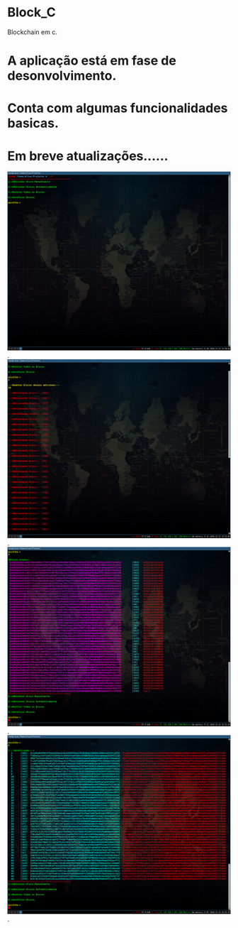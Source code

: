# Block_C
Blockchain em c. 
# A aplicação está em fase de desonvolvimento.
# Conta com algumas funcionalidades basicas. 
# Em breve atualizações......


![XHTML válido](https://github.com/cloudbyteelias/Block_C/blob/master/1.png).
![XHTML válido](https://github.com/cloudbyteelias/Block_C/blob/master/2.png).
![XHTML válido](https://github.com/cloudbyteelias/Block_C/blob/master/3.png).
![XHTML válido](https://github.com/cloudbyteelias/Block_C/blob/master/4.png).
